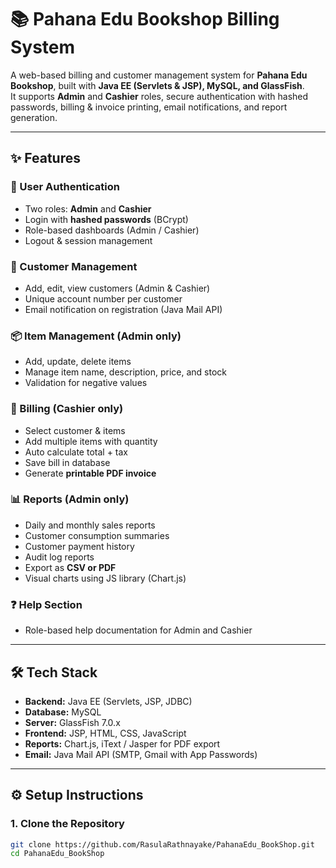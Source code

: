 # 📚 Pahana Edu Bookshop Billing System

A web-based billing and customer management system for **Pahana Edu Bookshop**, built with **Java EE (Servlets & JSP), MySQL, and GlassFish**.  
It supports **Admin** and **Cashier** roles, secure authentication with hashed passwords, billing & invoice printing, email notifications, and report generation.

---

## ✨ Features

### 👤 User Authentication
- Two roles: **Admin** and **Cashier**
- Login with **hashed passwords** (BCrypt)
- Role-based dashboards (Admin / Cashier)
- Logout & session management

### 👥 Customer Management
- Add, edit, view customers (Admin & Cashier)
- Unique account number per customer
- Email notification on registration (Java Mail API)

### 📦 Item Management (Admin only)
- Add, update, delete items
- Manage item name, description, price, and stock
- Validation for negative values

### 🧾 Billing (Cashier only)
- Select customer & items
- Add multiple items with quantity
- Auto calculate total + tax
- Save bill in database
- Generate **printable PDF invoice**

### 📊 Reports (Admin only)
- Daily and monthly sales reports
- Customer consumption summaries
- Customer payment history
- Audit log reports
- Export as **CSV or PDF**
- Visual charts using JS library (Chart.js)

### ❓ Help Section
- Role-based help documentation for Admin and Cashier

---

## 🛠️ Tech Stack

- **Backend:** Java EE (Servlets, JSP, JDBC)
- **Database:** MySQL
- **Server:** GlassFish 7.0.x
- **Frontend:** JSP, HTML, CSS, JavaScript
- **Reports:** Chart.js, iText / Jasper for PDF export
- **Email:** Java Mail API (SMTP, Gmail with App Passwords)

---

## ⚙️ Setup Instructions

### 1. Clone the Repository
```bash
git clone https://github.com/RasulaRathnayake/PahanaEdu_BookShop.git
cd PahanaEdu_BookShop
